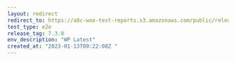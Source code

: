 ```yaml
---
layout: redirect
redirect_to: https://a8c-woo-test-reports.s3.amazonaws.com/public/release/7.3.0/wp-latest/e2e/index.html
test_type: e2e
release_tag: 7.3.0
env_description: "WP Latest"
created_at: "2023-01-13T00:22:08Z "
---
```


